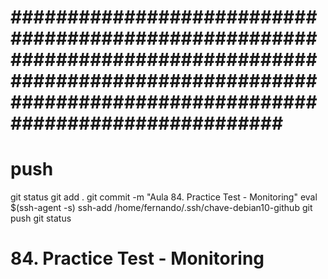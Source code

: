 
# ############################################################################################################################################################### ##############################################################################################################################################################
# ##############################################################################################################################################################
# ##############################################################################################################################################################
# push

git status
git add .
git commit -m "Aula 84. Practice Test - Monitoring"
eval $(ssh-agent -s)
ssh-add /home/fernando/.ssh/chave-debian10-github
git push
git status




# ##############################################################################################################################################################
#  84. Practice Test - Monitoring






